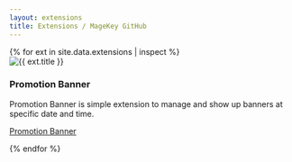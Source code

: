 ```yaml
---
layout: extensions
title: Extensions / MageKey GitHub
---
```

<div class="row">
    {% for ext in site.data.extensions | inspect %}
    <div class="col-sm-6 col-md-4">
        <div class="thumbnail">
            <img src="{{ ext.url }}" alt="{{ ext.title }}">
            <div class="caption">
                <h3>Promotion Banner</h3>
                <p>Promotion Banner is simple extension to manage and show up banners at specific date and time.</p>
                <p class="text-center">
                    <a target="_blank" href="/extensions/promotion-banner.html" class="btn btn-primary" role="button">Promotion Banner</a>
                </p>
            </div>
        </div>
    </div>
    {% endfor %}
</div>
